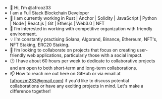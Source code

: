 - 👋 Hi, I’m @afrooz33
- I am a Full Stack Blockchain Developer
- 🚀 I am currently working in Rust | Anchor |  Solidity | JavaScript | Python | Node | React.js | Git | Ether.js | Web3.0 | NFT
- 👀 I’m interested in working with competitive organization with friendly environment.
- 💡 I’m constantly practising Solana, Algorand, Binance,  Ethereum, NFT's, NFT Staking, ERC20 Staking.
- 💞️ I’m looking to collaborate on projects that focus on creating user-friendly web applications, particularly those with a social impact.
- 🕒 I have about 60 hours per week to dedicate to collaborative projects and am open to both short-term and long-term collaborations.
- 📫 How to reach me out here on GitHub or via email at [afroozm233@gmail.com] if you'd like to discuss potential collaborations or have any exciting projects in mind. Let's make a difference together!



<!---
afrooz33/afrooz33 is a ✨ special ✨ repository because its `README.md` (this file) appears on your GitHub profile.
You can click the Preview link to take a look at your changes.
--->
